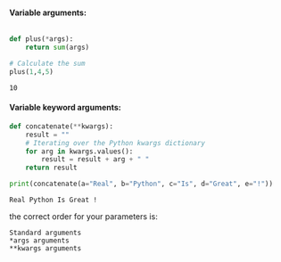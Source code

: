 #### Variable arguments:


```python

def plus(*args):
    return sum(args)

# Calculate the sum
plus(1,4,5)
```




    10



#### Variable keyword arguments:


```python
def concatenate(**kwargs):
    result = ""
    # Iterating over the Python kwargs dictionary
    for arg in kwargs.values():
        result = result + arg + " "
    return result

print(concatenate(a="Real", b="Python", c="Is", d="Great", e="!"))
```

    Real Python Is Great ! 
    

the correct order for your parameters is:

    Standard arguments
    *args arguments
    **kwargs arguments



```python

```
